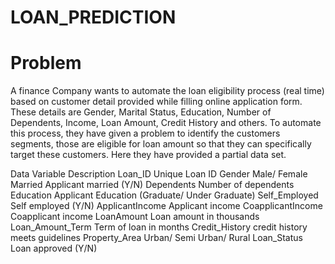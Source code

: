 # LOAN_PREDICTION
# Problem
A finance Company wants to automate the loan eligibility process (real time) based on customer detail provided while filling online application form. These details are Gender, Marital Status, Education, Number of Dependents, Income, Loan Amount, Credit History and others. To automate this process, they have given a problem to identify the customers segments, those are eligible for loan amount so that they can specifically target these customers. Here they have provided a partial data set.

Data
Variable Description
Loan_ID  Unique Loan ID
Gender   Male/ Female
Married  Applicant married (Y/N)
Dependents Number of dependents
Education  Applicant Education (Graduate/ Under Graduate)
Self_Employed Self employed (Y/N)
ApplicantIncome Applicant income
CoapplicantIncome Coapplicant income
LoanAmount Loan amount in thousands
Loan_Amount_Term Term of loan in months
Credit_History credit history meets guidelines
Property_Area  Urban/ Semi Urban/ Rural
Loan_Status  Loan approved (Y/N)
